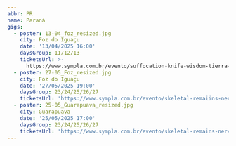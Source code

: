 ```yaml
---
abbr: PR
name: Paraná
gigs:
  - poster: 13-04_foz_resized.jpg
    city: Foz do Iguaçu
    date: '13/04/2025 16:00'
    daysGroup: 11/12/13
    ticketsUrl: >-
      https://www.sympla.com.br/evento/suffocation-knife-wisdom-tierra-maldita/2833643
  - poster: 27-05_Foz_resized.jpg
    city: Foz do Iguaçu
    date: '27/05/2025 19:00'
    daysGroup: 23/24/25/26/27
    ticketsUrl: 'https://www.sympla.com.br/evento/skeletal-remaiins-nervochaos-human-cremation/2903314'
  - poster: 25-05_Guarapuava_resized.jpg
    city: Guarapuava
    date: '25/05/2025 17:00'
    daysGroup: 23/24/25/26/27
    ticketsUrl: 'https://www.sympla.com.br/evento/skeletal-remains-nervochaos-ultraviolent/2903165'
---
```


